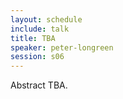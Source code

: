 ```yaml
---
layout: schedule
include: talk
title: TBA
speaker: peter-longreen
session: s06
---
```


Abstract TBA.
